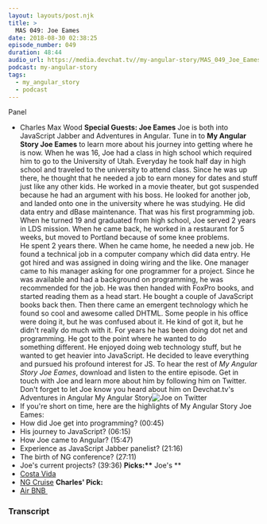 ```yaml
---
layout: layouts/post.njk
title: >
  MAS 049: Joe Eames
date: 2018-08-30 02:38:25
episode_number: 049
duration: 48:44
audio_url: https://media.devchat.tv//my-angular-story/MAS_049_Joe_Eames.mp
podcast: my-angular-story
tags:
  - my_angular_story
  - podcast
---
```


Panel

- Charles Max Wood
  **Special Guests: Joe Eames** Joe is both into JavaScript Jabber and Adventures in Angular. Tune in&nbsp;to **My Angular Story Joe Eames** to learn more about his journey into getting where he is now. When he was 16, Joe&nbsp;had a class in high school which required him to go to the University of Utah. Everyday he took half day in high school and traveled to the university to attend class. Since he was up there, he thought that he needed a job to earn money for dates and stuff just like any other kids. He worked in a movie theater, but got suspended because he had an argument with his boss. He looked for another job, and landed onto one in the university where he was studying. He did data entry and dBase maintenance. That was his first programming job. When he turned 19 and graduated from high school, Joe&nbsp;served 2 years in LDS mission. When he came back, he worked in a restaurant for 5 weeks, but moved to Portland because of some knee problems. He&nbsp;spent 2 years there. When he came home, he needed a new job. He found a technical job in a computer company which did data entry. He got hired and was assigned in doing wiring and the like. One manager came to his manager asking for one programmer for a project. Since he was available and had a background on programming, he was recommended for the job. He was then handed with FoxPro books, and started reading them as a head start. He bought a couple of JavaScript books back then. Then there came an emergent technology which he found so cool and awesome called DHTML. Some people in his office were doing it, but he was confused about it. He kind of got it, but he didn't really do much with it. For years he has been doing dot net and programming. He got to the point where he wanted to do something&nbsp;different. He enjoyed doing web technology stuff, but he wanted to get heavier into JavaScript. He decided to leave everything and pursued his profound interest for JS. To hear the rest of&nbsp;_My Angular Story Joe Eames_, download and listen&nbsp;to the entire episode. Get in touch&nbsp;with Joe and learn more about him by following him on Twitter. Don't forget to let Joe&nbsp;know you heard about him on Devchat.tv's Adventures in Angular My Angular Story![Joe on Twitter](https://twitter.com/josepheames)
- If you're short on time, here are the highlights of&nbsp;My Angular Story Joe Eames:
- How did Joe get into programming? (00:45)
- His journey to JavaScript? (06:15)
- How Joe came to Angular?&nbsp;(15:47)
- Experience as JavaScript Jabber panelist? (21:16)
- The birth of NG&nbsp;conference? (27:11)
- Joe's current projects? (39:36)
  **Picks:\*\*** Joe's&nbsp;\*\*
- [Costa Vida](https://www.costavida.com/)
- [NG Cruise](https://ngcruise.com/#/)
  **Charles' Pick:**
- [Air BNB&nbsp;](https://www.airbnb.com/?af=43720035&c=A_TC%3Dzfcr4pbmbb%26G_MT%3Dp%26G_CR%3D122167460828%26G_N%3Dg%26G_K%3Dair%20bnb%26G_P%3D%26G_D%3Dc&atlastest5=true&gclid=Cj0KEQiA_KvEBRCtzNil4-KR-LIBEiQAmgekFwrsmFcMqUHZ4OZ1ESEtAZULlIxHL3IOWPhcqKEagUQaAkvR8P8HAQ)

### Transcript
